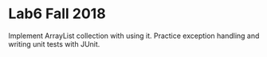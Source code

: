 # Lab6 Fall 2018
Implement ArrayList collection with using it. Practice exception handling and writing unit tests with JUnit.
